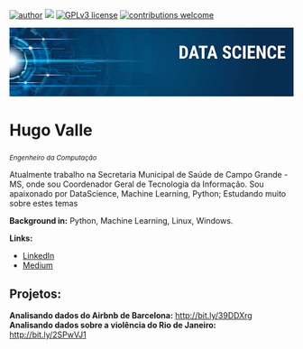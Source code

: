 [![author](https://img.shields.io/badge/author-hlsvalle-red.svg)](https://www.linkedin.com/in/hugo-luiz-67273bb0) [![](https://img.shields.io/badge/python-3.5+-blue.svg)](https://www.python.org/downloads/release/python-365/) [![GPLv3 license](https://img.shields.io/badge/License-GPLv3-blue.svg)](http://perso.crans.org/besson/LICENSE.html) [![contributions welcome](https://img.shields.io/badge/contributions-welcome-brightgreen.svg?style=flat)](https://github.com/hlsvalle/data_science/issues)

<p align="center">
  <img src="banner.png" >
</p>

# Hugo Valle
<sub>*Engenheiro da Computação*</sub>

Atualmente trabalho na Secretaria Municipal de Saúde de Campo Grande - MS, onde sou Coordenador Geral de Tecnologia da Informação. Sou apaixonado por DataScience, Machine Learning, Python; 
Estudando muito sobre estes temas

**Background in:** Python, Machine Learning, Linux, Windows.

**Links:**
* [LinkedIn](https://www.linkedin.com/in/hugo-luiz-67273bb0/)
* [Medium](https://medium.com/@hlsvalle)

## Projetos:

**Analisando dados do Airbnb de Barcelona:** http://bit.ly/39DDXrg
**Analisando dados sobre a violência do Rio de Janeiro:** http://bit.ly/2SPwVJ1
